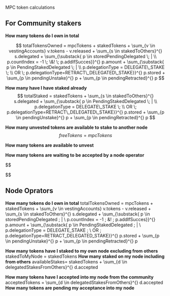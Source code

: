 MPC token calculations

## For Community stakers

**How many tokens do I own in total**

$$
totalTokensOwned = mpcTokens + stakedTokens + \sum_{v \in vestingAccounts} v.tokens - v.released + \sum_{s \in stakedToOthers}^{} s.delegated + \sum_{\substack{ p \in storedPendingDelegated \; | \\ p.countIndex = -1   \; \&! \; p.addIfSucces}}^{} p.amount + \sum_{\substack{ p \in PendingStakedDelegated \; |  \\ p.delegationType = DELEGATE\_STAKE \; \\  OR \; p.delegationType=RETRACT\_DELEGATED\_STAKE}}^{} p.stored + \sum_{p \in pendingUnstake}^{} p + \sum_{p \in pendingRetracted}^{} p
$$

**How many have I have staked already**
$$
totalStaked = stakedTokens + \sum_{s \in stakedToOthers}^{} s.delegated + \sum_{\substack{ p \in PendingStakedDelegated \; | \\ p.delegationType = DELEGATE\_STAKE \; \\  OR \; p.delegationType=RETRACT\_DELEGATED\_STAKE}}^{} p.stored + \sum_{p \in pendingUnstake}^{} p + \sum_{p \in pendingRetracted}^{} p
$$

**How many unvested tokens are available to stake to another node**
$$
freeTokens = mpcTokens
$$

**How many tokens are available to unvest**

**How many tokens are waiting to be accepted by a node operator**

$$

$$

## Node Oprators

**How many tokens do I own in total**
totalTokensOwned = mpcTokens + stakedTokens + \sum_{v \in vestingAccounts} v.tokens - v.released + \sum_{s \in stakedToOthers}^{} s.delegated + \sum_{\substack{ p \in storedPendingDelegated \; | \\ p.countIndex = -1   \; \&! \; p.addIfSucces}}^{} p.amount + \sum_{\substack{ p \in PendingStakedDelegated \; |  \\ p.delegationType = DELEGATE\_STAKE \; \\  OR \; p.delegationType=RETRACT\_DELEGATED\_STAKE}}^{} p.stored + \sum_{p \in pendingUnstake}^{} p + \sum_{p \in pendingRetracted}^{} p


**How many tokens have I staked to my own node excluding from others**
stakedToMyNode = stakedTokens
**How many staked on my node including from others**
availableStakes= stakedTokens + \sum_{d \in delegatedStakesFromOthers}^{} d.accepted

**How many tokens have I accepted into my node from the community**
acceptedTokens = \sum_{d \in delegatedStakesFromOthers}^{} d.accepted
**How many tokens are pending my acceptance into my node**


